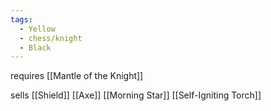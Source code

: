 ```yaml
---
tags:
  - Yellow
  - chess/knight
  - Black
---
```

requires [[Mantle of the Knight]]

sells
[[Shield]]
[[Axe]]
[[Morning Star]]
[[Self-Igniting Torch]]
